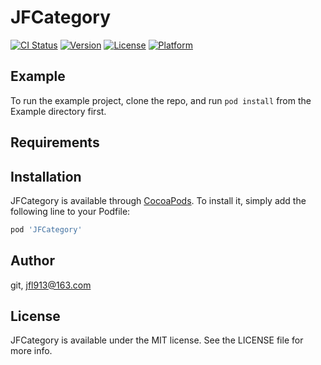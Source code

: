 # JFCategory

[![CI Status](http://img.shields.io/travis/git/JFCategory.svg?style=flat)](https://travis-ci.org/git/JFCategory)
[![Version](https://img.shields.io/cocoapods/v/JFCategory.svg?style=flat)](http://cocoapods.org/pods/JFCategory)
[![License](https://img.shields.io/cocoapods/l/JFCategory.svg?style=flat)](http://cocoapods.org/pods/JFCategory)
[![Platform](https://img.shields.io/cocoapods/p/JFCategory.svg?style=flat)](http://cocoapods.org/pods/JFCategory)

## Example

To run the example project, clone the repo, and run `pod install` from the Example directory first.

## Requirements

## Installation

JFCategory is available through [CocoaPods](http://cocoapods.org). To install
it, simply add the following line to your Podfile:

```ruby
pod 'JFCategory'
```

## Author

git, jfl913@163.com

## License

JFCategory is available under the MIT license. See the LICENSE file for more info.
